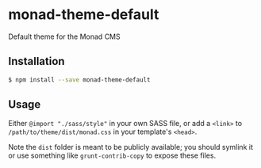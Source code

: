 # monad-theme-default
Default theme for the Monad CMS

## Installation
```sh
$ npm install --save monad-theme-default
```

## Usage
Either `@import "./sass/style"` in your own SASS file, or add a `<link>` to
`/path/to/theme/dist/monad.css` in your template's `<head>`.

Note the `dist` folder is meant to be publicly available; you should symlink it
or use something like `grunt-contrib-copy` to expose these files.

